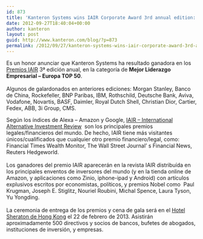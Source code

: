 ```yaml
---
id: 873
title: 'Kanteron Systems wins IAIR Corporate Award 3rd annual edition: Best Company for leadership – Europe'
date: 2012-09-27T18:40:04+00:00
author: kanteron
layout: post
guid: http://www.kanteron.com/blog/?p=873
permalink: /2012/09/27/kanteron-systems-wins-iair-corporate-award-3rd-annual-edition-best-company-for-leadership-europe/
---
```

<p title="http://www.iairawards.com">
  Es un honor anunciar que Kanteron Systems ha resultado ganadora en los <a title="http://www.iairawards.com" href="http://www.iairawards.com" target="_blank">Premios IAIR</a> 3ª edición anual, en la categoría de <strong>Mejor Liderazgo Empresarial – Europa TOP 50</strong>.<br /> <br />Algunos de galardonados en anteriores ediciones: Morgan Stanley, Banco de China, Rockefeller, BNP Paribas, IBM, Rothschild, Deutsche Bank, Aviva, Vodafone, Novartis, BASF, Daimler, Royal Dutch Shell, Christian Dior, Cartier, Fedex, ABB, 3i Group, CMS.
</p>

Según los índices de Alexa &#8211; Amazon y Google, <a title="http://www.iaireview.org" href="http://www.iaireview.org" target="_blank">IAIR &#8211; International Alternative Investment Review</a>  son los principales premios legales/financieros del mundo. De hecho, IAIR tiene más visitantes únicos/cualificados que cualquier otro premio financiero/legal, como: Financial Times Wealth Monitor, The Wall Street Journal’ s Financial News, Reuters Hedgeworld.  
   
Los ganadores del premio IAIR aparecerán en la revista IAIR distribuída en los principales enventos de inversores del mundo (y en la tienda online de Amazon, y aplicaciones como Zinio, iphone-ipad y Android) con artículos explusivos escritos por economistas, políticos, y premios Nobel como  Paul Krugman, Joseph E. Stiglitz, Nouriel Roubini, Michal Spence, Laura Tyson, Yu Yongding.  
   
La ceremonia de entrega de los premios y cena de gala será en el <a title="http://www.starwoodhotels.com/sheraton/property/overview/index.html?propertyID=482" href="http://www.starwoodhotels.com/sheraton/property/overview/index.html?propertyID=482" target="_blank">Hotel Sheraton de Hong Kong</a> el 22 de febrero de 2013. Asistirán aproximadamente 500 directivos y socios de bancos, bufetes de abogados, instituciones de inversión, y empresas.

 